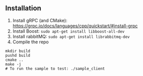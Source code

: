 ## Installation  

1. Install gRPC (and CMake): https://grpc.io/docs/languages/cpp/quickstart/#install-grpc
2. Install Boost: ```sudo apt-get install libboost-all-dev```
3. Install rabbitMQ: ```sudo apt-get install librabbitmq-dev```
4. Compile the repo
```
mkdir build
pushd build
cmake ..
make -j
# To run the sample to test: ./sample_client
```
